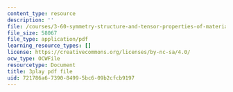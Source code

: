 ```yaml
---
content_type: resource
description: ''
file: /courses/3-60-symmetry-structure-and-tensor-properties-of-materials-fall-2005/721786a6739084995bc609b2cfcb9197_xRWGiK2SMrw.pdf
file_size: 58067
file_type: application/pdf
learning_resource_types: []
license: https://creativecommons.org/licenses/by-nc-sa/4.0/
ocw_type: OCWFile
resourcetype: Document
title: 3play pdf file
uid: 721786a6-7390-8499-5bc6-09b2cfcb9197
---
```

